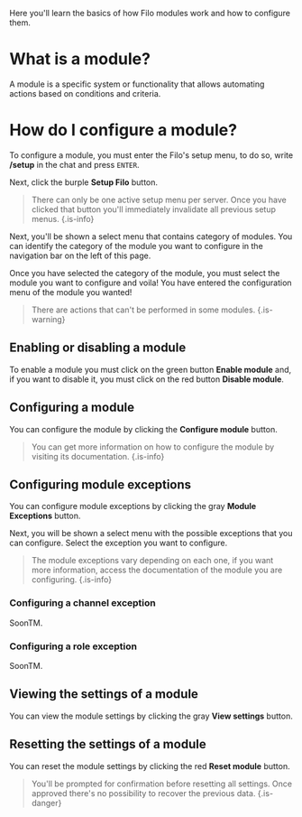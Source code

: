 Here you'll learn the basics of how Filo modules work and how to configure them.

# What is a module?

A module is a specific system or functionality that allows automating actions based on conditions and criteria.

# How do I configure a module?

To configure a module, you must enter the Filo's setup menu, to do so, write **/setup** in the chat and press `ENTER`.

Next, click the burple **Setup Filo** button.

> There can only be one active setup menu per server. Once you have clicked that button you'll immediately invalidate all previous setup menus.
> {.is-info}

Next, you'll be shown a select menu that contains category of modules. You can identify the category of the module you want to configure in the navigation bar on the left of this page.

Once you have selected the category of the module, you must select the module you want to configure and voila! You have entered the configuration menu of the module you wanted!

> There are actions that can't be performed in some modules.
> {.is-warning}

## Enabling or disabling a module

To enable a module you must click on the green button **Enable module** and, if you want to disable it, you must click on the red button **Disable module**.

## Configuring a module

You can configure the module by clicking the **Configure module** button.

> You can get more information on how to configure the module by visiting its documentation.
> {.is-info}

## Configuring module exceptions

You can configure module exceptions by clicking the gray **Module Exceptions** button. 

Next, you will be shown a select menu with the possible exceptions that you can configure. Select the exception you want to configure.

> The module exceptions vary depending on each one, if you want more information, access the documentation of the module you are configuring.
> {.is-info}

### Configuring a channel exception
SoonTM.

### Configuring a role exception
SoonTM.

## Viewing the settings of a module

You can view the module settings by clicking the gray **View settings** button.

## Resetting the settings of a module

You can reset the module settings by clicking the red **Reset module** button.

> You'll be prompted for confirmation before resetting all settings. Once approved there's no possibility to recover the previous data.
> {.is-danger}
